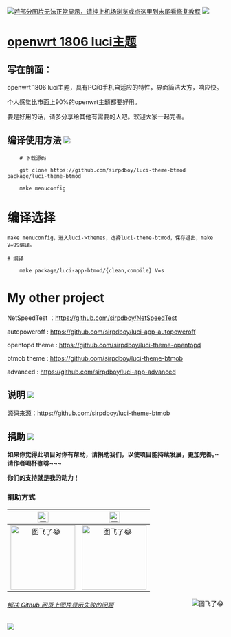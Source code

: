 [![若部分图片无法正常显示，请挂上机场浏览或点这里到末尾看修复教程](https://visitor-badge.glitch.me/badge?page_id=sirpdboy-visitor-badge)](#解决-github-网页上图片显示失败的问题) [![](https://img.shields.io/badge/TG群-点击加入-FFFFFF.svg)](https://t.me/joinchat/AAAAAEpRF88NfOK5vBXGBQ)

[openwrt 1806 luci主题](https://github.com/sirpdboy/luci-theme-btmod)
======================


## 写在前面：

openwrt 1806 luci主题，具有PC和手机自适应的特性，界面简洁大方，响应快。

个人感觉比市面上90%的openwrt主题都要好用。

要是好用的话，请多分享给其他有需要的人吧。欢迎大家一起完善。


## 编译使用方法 [![](https://img.shields.io/badge/-编译使用方法-F5F5F5.svg)](#编译使用方法-)
```Brach
    # 下载源码
    
    git clone https://github.com/sirpdboy/luci-theme-btmod package/luci-theme-btmod
    
    make menuconfig
 ```   
 
 # 编译选择
 
    make menuconfig，进入luci->themes，选择luci-theme-btmod，保存退出，make V=99编译。

    # 编译
 ```Brach   
     make package/luci-app-btmod/{clean,compile} V=s
 ``` 	


# My other project
NetSpeedTest ：https://github.com/sirpdboy/NetSpeedTest

autopoweroff : https://github.com/sirpdboy/luci-app-autopoweroff

opentopd theme : https://github.com/sirpdboy/luci-theme-opentopd

btmob theme : https://github.com/sirpdboy/luci-theme-btmob

advanced : https://github.com/sirpdboy/luci-app-advanced


## 说明 [![](https://img.shields.io/badge/-说明-F5F5F5.svg)](#说明-)

源码来源：https://github.com/sirpdboy/luci-theme-btmob



## 捐助 [![](https://img.shields.io/badge/-捐助-F5F5F5.svg)](#捐助-) 

**如果你觉得此项目对你有帮助，请捐助我们，以使项目能持续发展，更加完善。··请作者喝杯咖啡~~~**

**你们的支持就是我的动力！**

### 捐助方式

|     <img src="https://img.shields.io/badge/-支付宝-F5F5F5.svg" href="#赞助支持本项目-" height="25" alt="图飞了😂"/>  |  <img src="https://img.shields.io/badge/-微信-F5F5F5.svg" height="25" alt="图飞了😂" href="#赞助支持本项目-"/>  | 
| :-----------------: | :-------------: |
|<img src="https://img.vim-cn.com/fd/8e2793362ac3510094961b04407beec569b2b4.png" width="150" height="150" alt="图飞了😂" href="#赞助支持本项目-"/>|<img src="https://img.vim-cn.com/c7/675730a88accebf37a97d9e84e33529322b6e9.png" width="150" height="150" alt="图飞了😂" href="#赞助支持本项目-"/>|

<a href="#readme">
    <img src="https://img.shields.io/badge/-返回顶部-orange.svg" alt="图飞了😂" title="返回顶部" align="right"/>
</a>

###### [解决 Github 网页上图片显示失败的问题](https://blog.csdn.net/qq_38232598/article/details/91346392)

[![](https://img.shields.io/badge/TG群-点击加入-FFFFFF.svg)](https://t.me/joinchat/AAAAAEpRF88NfOK5vBXGBQ)
